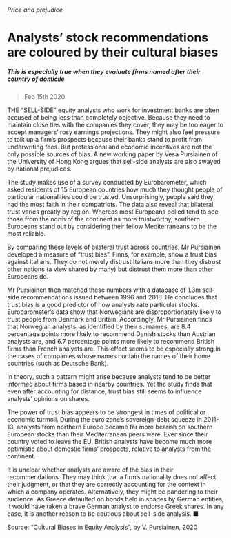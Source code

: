 ###### Price and prejudice
# Analysts’ stock recommendations are coloured by their cultural biases 
##### This is especially true when they evaluate firms named after their country of domicile 
> Feb 15th 2020 


THE “SELL-SIDE” equity analysts who work for investment banks are often accused of being less than completely objective. Because they need to maintain close ties with the companies they cover, they may be too eager to accept managers’ rosy earnings projections. They might also feel pressure to talk up a firm’s prospects because their banks stand to profit from underwriting fees. But professional and economic incentives are not the only possible sources of bias. A new working paper by Vesa Pursiainen of the University of Hong Kong argues that sell-side analysts are also swayed by national prejudices.
The study makes use of a survey conducted by Eurobarometer, which asked residents of 15 European countries how much they thought people of particular nationalities could be trusted. Unsurprisingly, people said they had the most faith in their compatriots. The data also reveal that bilateral trust varies greatly by region. Whereas most Europeans polled tend to see those from the north of the continent as more trustworthy, southern Europeans stand out by considering their fellow Mediterraneans to be the most reliable.

By comparing these levels of bilateral trust across countries, Mr Pursiainen developed a measure of “trust bias”. Finns, for example, show a trust bias against Italians. They do not merely distrust Italians more than they distrust other nations (a view shared by many) but distrust them more than other Europeans do.
Mr Pursiainen then matched these numbers with a database of 1.3m sell-side recommendations issued between 1996 and 2018. He concludes that trust bias is a good predictor of how analysts rate particular stocks. Eurobarometer’s data show that Norwegians are disproportionately likely to trust people from Denmark and Britain. Accordingly, Mr Pursiainen finds that Norwegian analysts, as identified by their surnames, are 8.4 percentage points more likely to recommend Danish stocks than Austrian analysts are, and 6.7 percentage points more likely to recommend British firms than French analysts are. This effect seems to be especially strong in the cases of companies whose names contain the names of their home countries (such as Deutsche Bank).


In theory, such a pattern might arise because analysts tend to be better informed about firms based in nearby countries. Yet the study finds that even after accounting for distance, trust bias still seems to influence analysts’ opinions on shares.
The power of trust bias appears to be strongest in times of political or economic turmoil. During the euro zone’s sovereign-debt squeeze in 2011-13, analysts from northern Europe became far more bearish on southern European stocks than their Mediterranean peers were. Ever since their country voted to leave the EU, British analysts have become much more optimistic about domestic firms’ prospects, relative to analysts from the continent.
It is unclear whether analysts are aware of the bias in their recommendations. They may think that a firm’s nationality does not affect their judgment, or that they are correctly accounting for the context in which a company operates. Alternatively, they might be pandering to their audience. As Greece defaulted on bonds held in spades by German entities, it would have taken a brave German analyst to endorse Greek shares. In any case, it is another reason to be cautious about sell-side analysis. ■
Source: “Cultural Biases in Equity Analysis”, by V. Pursiainen, 2020

